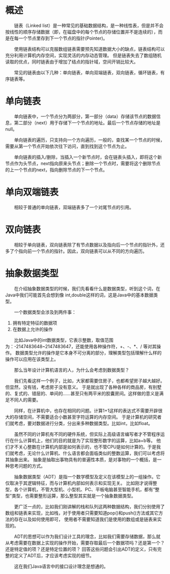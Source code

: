 # 概述

　　链表（Linked list）是一种常见的基础数据结构，是一种线性表，但是并不会按线性的顺序存储数据（即，在磁盘中的每个节点的存储位置并不是连续的），而是在每一个节点里存到下一个节点的指针(Pointer)。

　　使用链表结构可以克服数组链表需要预先知道数据大小的缺点，链表结构可以充分利用计算机内存空间，实现灵活的内存动态管理。
但是链表失去了数组随机读取的优点，同时链表由于增加了结点的指针域，空间开销比较大。

　　常见的链表由以下几种：单向链表，单向双端链表，双向链表，循环链表，有序链表等。

# 单向链表

　　单向链表中，一个节点分为两部分，第一部分（data）存储该节点的数据信息，第二部分（next）用于存储下一个节点的地址。最后一个节点存储的地址是 null。

　　单向链表的遍历，只支持向一个方向遍历，一般的，查找某一个节点的时候，需要从第一个节点开始依次往下访问，直到找到这个节点为止。

　　单向链表的插入/删除，当插入一个新节点时，会在链表头插入，即将这个新节点作为头节点，next指向原来头节点；删除一个节点时，需要将这个删除节点的上一个节点的next，指向删除节点的下一个节点。

# 单向双端链表

　　相较于普通的单向链表，双端链表多了一个对尾节点的引用。

# 双向链表

　　相较于单向链表，双向链表除了有节点数据以及指向后一个节点的指针外，还多了个指向前一个节点的指针。因此，双向链表可以从不同的方向遍历。



# 抽象数据类型

　　在介绍抽象数据类型的时候，我们先看看什么是数据类型，听到这个词，在Java中我们可能首先会想到像 int,double这样的词，这是Java中的基本数据类型。

　　一个数据类型会涉及到两件事：
1. 拥有特定特征的数据项
2. 在数据上允许的操作

　　比如Java中的int数据类型，它表示整数，取值范围为：-2147483648~2147483647，还能使用各种操作符，+、-、*、/ 等对其操作。
数据类型允许的操作是它本身不可分离的部分，理解类型包括理解什么样的操作可以应用在该类型上。

　　那么当年设计计算机语言的人，为什么会考虑到数据类型？

　　我们先看这样一个例子，比如，大家都需要住房子，也都希望房子越大越好。但显然，没有钱，考虑房子没有意义。
于是就出现了各种各样的商品房，有别墅的、复式的、错层的、单间的……甚至只有两平米的胶囊房间。这样做的意义是满足不同人的需要。

　　同样，在计算机中，也存在相同的问题。计算1+1这样的表达式不需要开辟很大的存储空间，不需要适合小数甚至字符运算的内存空间。
于是计算机的研究者们就考虑，要对数据进行分类，分出来多种数据类型。比如int，比如float。

　　虽然不同的计算机有不同的硬件系统，但实际上高级语言编写者才不管程序运行在什么计算机上，他们的目的就是为了实现整形数字的运算，比如a+b等。
他们才不关心整数在计算机内部是如何表示的，也不管CPU是如何计算的。于是我们就考虑，无论什么计算机、什么语言都会面临类似的整数运算，我们可以考虑将其抽象出来。
抽象是抽取出事物具有的普遍性本质，是对事物的一个概括，是一种思考问题的方式。

　　抽象数据类型（ADT）是指一个数学模型及定义在该模型上的一组操作。它仅取决于其逻辑特征，而与计算机内部如何表示和实现无关。
比如刚才说得整型，各个计算机，不管大型机、小型机、PC、平板电脑甚至智能手机，都有“整型”类型，也需要整形运算，那么整型其实就是一个抽象数据类型。 　

　　更广泛一点的，比如我们刚讲解的栈和队列这两种数据结构，我们分别使用了数组和链表来实现，比如栈，对于使用者只需要知道pop()和push()方法或其它方法的存在以及如何使用即可，
使用者不需要知道我们是使用的数组或是链表来实现的。

　　ADT的思想可以作为我们设计工具的理念，比如我们需要存储数据，那么就从考虑需要在数据上实现的操作开始，需要存取最后一个数据项吗？还是第一个？还是特定值的项？还是特定位置的项？
回答这些问题会引出ADT的定义，只有完整的定义了ADT后，才应该考虑实现的细节。

　　这在我们Java语言中的接口设计理念是想通的。